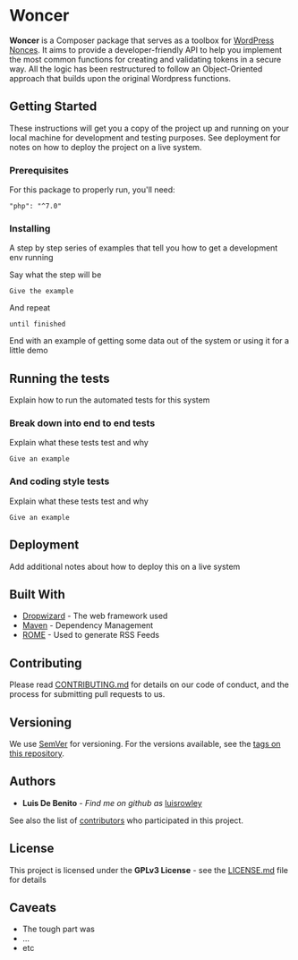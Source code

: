 # Woncer

**Woncer** is a Composer package that serves as a toolbox for [WordPress Nonces](https://codex.wordpress.org/Wordpress_Nonce_Implementation). It aims to provide a developer-friendly API to help you implement the most common functions for creating and validating tokens in a secure way. All the logic has been restructured to follow an Object-Oriented approach that builds upon the original Wordpress functions.

## Getting Started

These instructions will get you a copy of the project up and running on your local machine for development and testing purposes. See deployment for notes on how to deploy the project on a live system.

### Prerequisites

For this package to properly run, you'll need:

```
"php": "^7.0"
```

### Installing

A step by step series of examples that tell you how to get a development env running

Say what the step will be

```
Give the example
```

And repeat

```
until finished
```

End with an example of getting some data out of the system or using it for a little demo

## Running the tests

Explain how to run the automated tests for this system

### Break down into end to end tests

Explain what these tests test and why

```
Give an example
```

### And coding style tests

Explain what these tests test and why

```
Give an example
```

## Deployment

Add additional notes about how to deploy this on a live system

## Built With

* [Dropwizard](http://www.dropwizard.io/1.0.2/docs/) - The web framework used
* [Maven](https://maven.apache.org/) - Dependency Management
* [ROME](https://rometools.github.io/rome/) - Used to generate RSS Feeds

## Contributing

Please read [CONTRIBUTING.md](https://gist.github.com/PurpleBooth/b24679402957c63ec426) for details on our code of conduct, and the process for submitting pull requests to us.

## Versioning

We use [SemVer](http://semver.org/) for versioning. For the versions available, see the [tags on this repository](https://github.com/your/project/tags). 

## Authors

* **Luis De Benito** - *Find me on github as* [luisrowley](https://github.com/luisrowley)

See also the list of [contributors](https://github.com/your/project/contributors) who participated in this project.

## License

This project is licensed under the **GPLv3 License** - see the [LICENSE.md](LICENSE.md) file for details

## Caveats

* The tough part was
* ...
* etc
